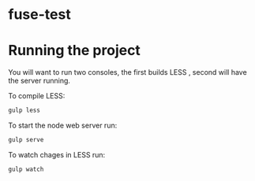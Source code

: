 # fuse-test

# Running the project

You will want to run two consoles, the first builds LESS , second will have the server running.

To compile LESS:

```bash
gulp less
```

To start the node web server run:

```bash
gulp serve
```

To watch chages in LESS run:

```bash
gulp watch
```
